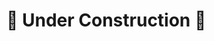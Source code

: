 # :construction: Under Construction :construction:

<!--

# 04 Assignment 1

## 1.



<blockquote>
<details>
<summary>Display hints...</summary>
<p></p>
<details>
<summary>Display solution...</summary>

```js

```

</details>
</details>
</blockquote>

<sub><sup>_Exercise XX are created by Marijn Haverbeke, [Eloquent JavaScript](https://eloquentjavascript.net/). Licensed under [CC BY-NC 3.0](https://creativecommons.org/licenses/by-nc/3.0/)_<sup><sub>

-->
